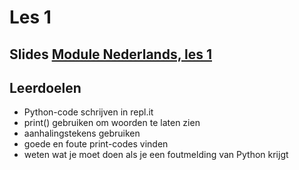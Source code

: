 # Les 1

## Slides  [Module Nederlands, les 1](https://slides.com/felienne/pidk-m1-l1a)

## Leerdoelen

* Python-code schrijven in repl.it
* print\(\) gebruiken om woorden te laten zien
* aanhalingstekens gebruiken 
* goede en foute print-codes vinden
* weten wat je moet doen als je een foutmelding van Python krijgt

